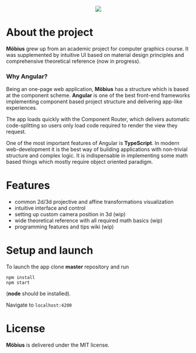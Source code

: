 <p align="center">

<img src="https://github.com/cellardoor42/Moebius/blob/master/src/assets/images/icon300x300.png?raw=true">

</p>

# About the project

**Möbius** grew up from an academic project for computer graphics course. It was supplemented by intuitive UI based on material design principles and comprehensive theoretical reference (now in progress).

### Why Angular?

Being an one-page web application, **Möbius** has a structure which is based at the component scheme. **Angular** is one of the best front-end frameworks implementing component based project structure and delivering app-like experiences.

The app loads quickly with the Component Router, which delivers automatic code-splitting so users only load code required to render the view they request.

One of the most important features of Angular is **TypeScript**. In modern web-development it is the best way of building applications with non-trivial structure and complex logic.  It is indispensable in implementing some math based things which mostly require object oriented paradigm.



# Features

- common 2d/3d projective and affine transformations visualization
- intuitive interface and control
- setting up custom camera position in 3d (wip)
- wide theoretical reference with all required math basics (wip)
- programming features and tips wiki (wip)



# Setup and launch

To launch the app clone **master** repository and run

``` shell
npm install
npm start
```

(**node** should be installed).

Navigate to `localhost:4200`



# License

**Möbius** is delivered under the MIT license.
